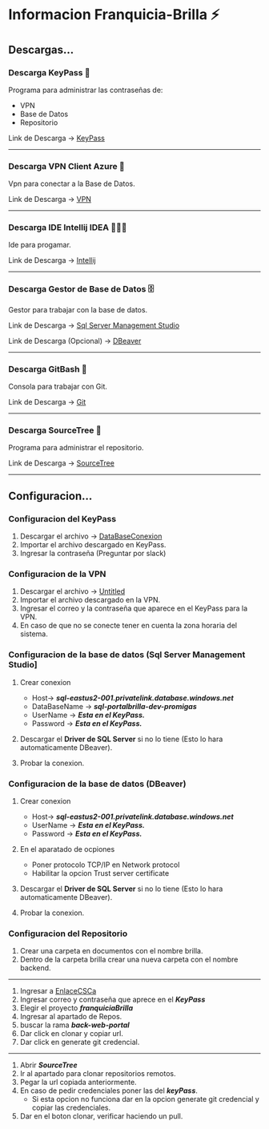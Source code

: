 # Informacion Franquicia-Brilla ⚡

## Descargas...
### Descarga KeyPass 🔐
Programa para administrar las contraseñas de:

+ VPN
+ Base de Datos
+ Repositorio

Link de Descarga ->  [KeyPass](https://keepass.info/download.html)

---

### Descarga VPN Client Azure 🔌
Vpn para conectar a la Base de Datos.
 
Link de Descarga -> [VPN](https://apps.microsoft.com/store/detail/cliente-vpn-de-azure/9NP355QT2SQB?hl=es-es&gl=es)

---

### Descarga IDE Intellij IDEA 👨🏻‍💻

Ide para progamar.

Link de Descarga -> [Intellij](https://www.jetbrains.com/idea/download/?section=mac)

---

### Descarga Gestor de Base de Datos 🗄️
Gestor para trabajar con la base de datos.

Link de Descarga -> [Sql Server Management Studio](https://learn.microsoft.com/en-us/sql/ssms/download-sql-server-management-studio-ssms?view=sql-server-ver16#download-ssms)

Link de Descarga (Opcional) -> [DBeaver](https://dbeaver.io/download/)

---

### Descarga GitBash 🗿
Consola para trabajar con Git.

Link de Descarga -> [Git](https://git-scm.com/downloads)

---

### Descarga SourceTree 📁
Programa para administrar el repositorio.

Link de Descarga -> [SourceTree](https://www.sourcetreeapp.com)

---

## Configuracion...

### Configuracion del KeyPass

1. Descargar el archivo -> [DataBaseConexion](https://drive.google.com/file/d/1EwspWX4sz7IIwYBspVnpH2K34is-weyJ/view)
2. Importar el archivo descargado en KeyPass.
3. Ingresar la contraseña (Preguntar por slack)


### Configuracion de la VPN
1. Descargar el archivo -> [Untitled](https://drive.google.com/file/d/18fazv5sZ-TuYNOOOAd1T8vPaYoF0_H-D/view)
2. Importar el archivo descargado en la VPN.
3. Ingresar el correo y la contraseña que aparece en el KeyPass para la VPN.
4. En caso de que no se conecte tener en cuenta la zona horaria del sistema.
   
### Configuracion de la base de datos (Sql Server Management Studio]

1. Crear conexion
   - Host-> ***sql-eastus2-001.privatelink.database.windows.net***
   - DataBaseName -> ***sql-portalbrilla-dev-promigas***
   - UserName -> ***Esta en el KeyPass.***
   - Password -> ***Esta en el KeyPass.***
  
2. Descargar el **Driver de SQL Server** si no lo tiene (Esto lo hara automaticamente DBeaver).
3. Probar la conexion.

### Configuracion de la base de datos (DBeaver)
1. Crear conexion
   - Host-> ***sql-eastus2-001.privatelink.database.windows.net***
   - UserName -> ***Esta en el KeyPass.***
   - Password -> ***Esta en el KeyPass.***

2. En el aparatado de ocpiones
   - Poner protocolo TCP/IP en Network protocol
   - Habilitar la opcion Trust server certificate 
4. Descargar el **Driver de SQL Server** si no lo tiene (Esto lo hara automaticamente DBeaver).
5. Probar la conexion.

### Configuracion del Repositorio
1. Crear una carpeta en documentos con el nombre brilla.
2. Dentro de la carpeta brilla crear una nueva carpeta con el nombre backend.

---
 
1. Ingresar a [EnlaceCSCa](https://dev.azure.com/EnlaceCSC/)
2. Ingresar correo y contraseña que aprece en el ***KeyPass***
3. Elegir el proyecto ***franquiciaBrilla***
4. Ingresar al apartado de Repos.
5. buscar la rama ***back-web-portal***
6. Dar click en clonar y copiar url.
7. Dar click en generate git credencial.

---

1. Abrir ***SourceTree***
2. Ir al apartado para clonar repositorios remotos.
3. Pegar la url copiada anteriormente.
4. En caso de pedir credenciales poner las del ***keyPass***.
   - Si esta opcion no funciona dar en la opcion generate git credencial
     y copiar las credenciales.
6. Dar en el boton clonar, verificar haciendo un pull. 
